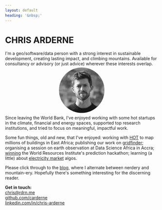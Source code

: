 ```yaml
---
layout: default
heading: '&nbsp;'
---
```


<h1 class="big-header fancy-shadow">CHRIS ARDERNE</h1>
<!--<h1 class="big-taglines">make <span style="color:#F98FAF">data</span> work</h1>-->
<!--<h1 class="big-taglines">put <span style="color:#47D1D4">ethics</span> first</h1>-->

I'm a geo/software/data person with a strong interest in sustainable development, creating lasting impact, and climbing mountains.
Available for consultancy or advisory (or just advice) wherever these interests overlap.

<p align="center">
    <img src="/assets/images/face.jpg" alt="profile picture" width="150" style="margin:-10px;width:150px;height:150px;mix-blend-mode:darken;">
</p>

Since leaving the World Bank, I've enjoyed working with some <span id="fire">hot</span> startups in the climate, financial and energy spaces, supported top research institutions, and tried to focus on meaningful, impactful work.

Some fun things, old and new, that I've enjoyed:
working with [HOT](https://www.hotosm.org/) to map millions of buildings in East Africa;
publishing our work on [gridfinder](https://www.nature.com/articles/s41597-019-0347-4);
organising a session on earth observation at Data Science Africa in Accra;
[winning](https://www.h2ox.org/) the World Resources Institute's prediction hackathon;
learning (a little) about [electricity market](https://www.habitat.energy/) algos.


Please click through to the <a href="/blog/">blog</a>, where I alternate between nerdery and mountain-ery. Hopefully there's something interesting for the discerning reader.


**Get in touch:**  
[chris@rdrn.me](mailto:chris@rdrn.me)  
[github.com/carderne](https://github.com/carderne)  
[linkedin.com/in/chris-arderne](https://www.linkedin.com/in/chris-arderne)  
